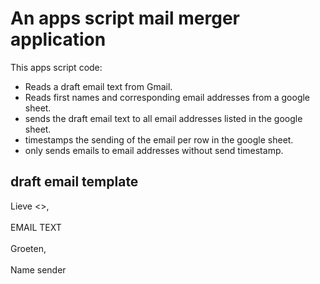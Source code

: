 # An apps script mail merger application

This apps script code:
- Reads a draft email text from Gmail.
- Reads first names and corresponding email addresses from a google sheet.
- sends the draft email text to all email addresses listed in the google sheet.
- timestamps the sending of the email per row in the google sheet. 
- only sends emails to email addresses without send timestamp.

## draft email template

Lieve <<Voornaam>>,
<br/>
<br/>
EMAIL TEXT
<br/>
<br/>
Groeten,
<br/>
<br/>
Name sender
